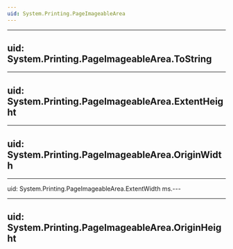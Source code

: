 ```yaml
---
uid: System.Printing.PageImageableArea
---
```


---
uid: System.Printing.PageImageableArea.ToString
---

---
uid: System.Printing.PageImageableArea.ExtentHeight
---

---
uid: System.Printing.PageImageableArea.OriginWidth
---

---
uid: System.Printing.PageImageableArea.ExtentWidth
ms.---

---
uid: System.Printing.PageImageableArea.OriginHeight
---
